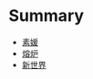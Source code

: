 # Summary

* [素媛](/content/hope/index.md)
* [熔炉](/content/silence/index.md)
* [新世界](/content/new_world/index.md)